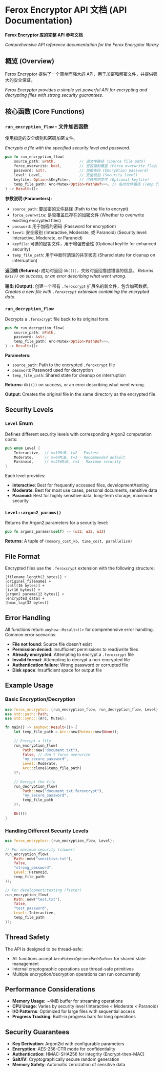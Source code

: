 # Ferox Encryptor API 文档 (API Documentation)

**Ferox Encryptor 库的完整 API 参考文档**

*Comprehensive API reference documentation for the Ferox Encryptor library*

## 概览 (Overview)

Ferox Encryptor 提供了一个简单而强大的 API，用于加密和解密文件，并提供强大的安全保证。

*Ferox Encryptor provides a simple yet powerful API for encrypting and decrypting files with strong security guarantees.*

## 核心函数 (Core Functions)

### `run_encryption_flow` - 文件加密函数

使用指定的安全级别和密码加密文件。

*Encrypts a file with the specified security level and password.*

```rust
pub fn run_encryption_flow(
    source_path: &Path,           // 源文件路径 (Source file path)
    force_overwrite: bool,        // 是否强制覆盖 (Force overwrite flag)
    password: &str,               // 加密密码 (Encryption password)
    level: Level,                 // 安全级别 (Security level)
    keyfile: Option<&KeyFile>,    // 可选密钥文件 (Optional keyfile)
    temp_file_path: Arc<Mutex<Option<PathBuf>>>, // 临时文件路径 (Temp file path)
) -> Result<()>
```

**参数说明 (Parameters):**
- `source_path`: 要加密的文件路径 (Path to the file to encrypt)
- `force_overwrite`: 是否覆盖已存在的加密文件 (Whether to overwrite existing encrypted files)
- `password`: 用于加密的密码 (Password for encryption)
- `level`: 安全级别 (Interactive, Moderate, 或 Paranoid) (Security level: Interactive, Moderate, or Paranoid)
- `keyfile`: 可选的密钥文件，用于增强安全性 (Optional keyfile for enhanced security)
- `temp_file_path`: 用于中断时清理的共享状态 (Shared state for cleanup on interruption)

**返回值 (Returns):** 成功时返回 `Ok(())`，失败时返回描述错误的信息。
*Returns `Ok(())` on success, or an error describing what went wrong.*

**输出 (Output):** 创建一个带有 `.feroxcrypt` 扩展名的新文件，包含加密数据。
*Creates a new file with `.feroxcrypt` extension containing the encrypted data.*

### `run_decryption_flow`

Decrypts a `.feroxcrypt` file back to its original form.

```rust
pub fn run_decryption_flow(
    source_path: &Path,
    password: &str,
    temp_file_path: Arc<Mutex<Option<PathBuf>>>,
) -> Result<()>
```

**Parameters:**
- `source_path`: Path to the encrypted `.feroxcrypt` file
- `password`: Password used for decryption
- `temp_file_path`: Shared state for cleanup on interruption

**Returns:** `Ok(())` on success, or an error describing what went wrong.

**Output:** Creates the original file in the same directory as the encrypted file.

## Security Levels

### `Level` Enum

Defines different security levels with corresponding Argon2 computation costs:

```rust
pub enum Level {
    Interactive,  // m=19MiB, t=2 - Fastest
    Moderate,     // m=64MiB, t=3 - Recommended default
    Paranoid,     // m=256MiB, t=4 - Maximum security
}
```

Each level provides:
- **Interactive**: Best for frequently accessed files, development/testing
- **Moderate**: Best for most use cases, personal documents, sensitive data
- **Paranoid**: Best for highly sensitive data, long-term storage, maximum security

### `Level::argon2_params()`

Returns the Argon2 parameters for a security level:

```rust
pub fn argon2_params(&self) -> (u32, u32, u32)
```

**Returns:** A tuple of `(memory_cost_kb, time_cost, parallelism)`

## File Format

Encrypted files use the `.feroxcrypt` extension with the following structure:

```
[filename_length(2 bytes)] + 
[original_filename] + 
[salt(16 bytes)] + 
[iv(16 bytes)] + 
[argon2_params(12 bytes)] + 
[encrypted_data] + 
[hmac_tag(32 bytes)]
```

## Error Handling

All functions return `anyhow::Result<()>` for comprehensive error handling. Common error scenarios:

- **File not found**: Source file doesn't exist
- **Permission denied**: Insufficient permissions to read/write files
- **Already encrypted**: Attempting to encrypt a `.feroxcrypt` file
- **Invalid format**: Attempting to decrypt a non-encrypted file
- **Authentication failure**: Wrong password or corrupted file
- **Disk space**: Insufficient space for output file

## Example Usage

### Basic Encryption/Decryption

```rust
use ferox_encryptor::{run_encryption_flow, run_decryption_flow, Level};
use std::path::Path;
use std::sync::{Arc, Mutex};

fn main() -> anyhow::Result<()> {
    let temp_file_path = Arc::new(Mutex::new(None));
    
    // Encrypt a file
    run_encryption_flow(
        Path::new("document.txt"),
        false, // don't force overwrite
        "my_secure_password",
        Level::Moderate,
        Arc::clone(&temp_file_path)
    )?;
    
    // Decrypt the file
    run_decryption_flow(
        Path::new("document.txt.feroxcrypt"),
        "my_secure_password",
        temp_file_path
    )?;
    
    Ok(())
}
```

### Handling Different Security Levels

```rust
use ferox_encryptor::{run_encryption_flow, Level};

// For maximum security (slower)
run_encryption_flow(
    Path::new("sensitive.txt"),
    false,
    "strong_password",
    Level::Paranoid,
    temp_file_path
)?;

// For development/testing (faster)
run_encryption_flow(
    Path::new("test.txt"),
    false,
    "test_password",
    Level::Interactive,
    temp_file_path
)?;
```

## Thread Safety

The API is designed to be thread-safe:
- All functions accept `Arc<Mutex<Option<PathBuf>>>` for shared state management
- Internal cryptographic operations use thread-safe primitives
- Multiple encryption/decryption operations can run concurrently

## Performance Considerations

- **Memory Usage**: ~4MB buffer for streaming operations
- **CPU Usage**: Varies by security level (Interactive < Moderate < Paranoid)
- **I/O Patterns**: Optimized for large files with sequential access
- **Progress Tracking**: Built-in progress bars for long operations

## Security Guarantees

- **Key Derivation**: Argon2id with configurable parameters
- **Encryption**: AES-256-CTR mode for confidentiality
- **Authentication**: HMAC-SHA256 for integrity (Encrypt-then-MAC)
- **Salt/IV**: Cryptographically secure random generation
- **Memory Safety**: Automatic zeroization of sensitive data